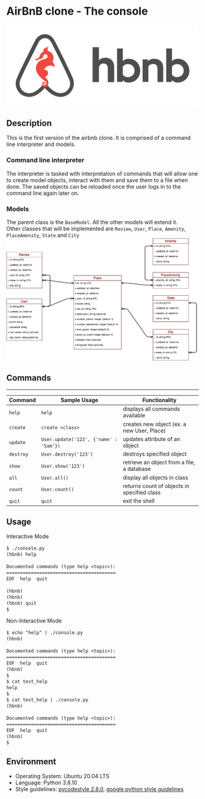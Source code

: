 # AirBnB clone - The console
![ABNB Logo](./images/hbnb_logo.png)

## Description
This is the first version of the airbnb clone. It is comprised of a command line interpreter
and models.

### Command line interpreter
The interpreter is tasked with interpretation of commands that will allow one to create
model objects, interact with them and save them to a file when done.
The saved objects can be reloaded once the user logs in to the command line again later on.

### Models
The parent class is the `BaseModel`. All the other models will extend it.<br>
Other classes that will be implemented are `Review`, `User`, `Place`, `Amenity`, `PlaceAmenity`, `State` and `City`<br>
![ER Diagram](images/er-dig.jpg "entity relationship diagram")

## Commands
---
| Command   | Sample Usage                                  | Functionality                              |
| --------- | --------------------------------------------- | ------------------------------------------ |
| `help`    | `help`                                        | displays all commands available            |
| `create`  | `create <class>`                              | creates new object (ex. a new User, Place) |
| `update`  | `User.update('123', {'name' : 'Sam'})` | updates attribute of an object             |
| `destroy` | `User.destroy('123')`                         | destroys specified object                  |
| `show`    | `User.show('123')`                            | retrieve an object from a file, a database |
| `all`     | `User.all()`                                  | display all objects in class               |
| `count`   | `User.count()`                                | returns count of objects in specified class|
| `quit`    | `quit`                                        | exit the shell                             |

## Usage
Interactive Mode
```
$ ./console.py
(hbnb) help

Documented commands (type help <topic>):
========================================
EOF  help  quit

(hbnb) 
(hbnb) 
(hbnb) quit
$
```
Non-Interactive Mode
```
$ echo "help" | ./console.py
(hbnb)

Documented commands (type help <topic>):
========================================
EOF  help  quit
(hbnb) 
$
$ cat test_help
help
$
$ cat test_help | ./console.py
(hbnb)

Documented commands (type help <topic>):
========================================
EOF  help  quit
(hbnb) 
$
```

## Environment
- Operating System: Ubuntu 20.04 LTS
- Language: Python 3.8.10
- Style guidelines: [pycodestyle 2.8.0](https://github.com/pycqa/pycodestyle), [google python style guidelines](https://github.com/google/styleguide/blob/gh-pages/pyguide.md#38-comments-and-docstrings)
